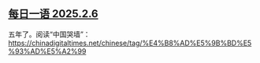 <!--1738890504000-->
[每日一语 2025.2.6](https://chinadigitaltimes.net/chinese/715651.html)
------

<p>五年了。阅读“中国哭墙”：<a href="https://chinadigitaltimes.net/chinese/tag/%E4%B8%AD%E5%9B%BD%E5%93%AD%E5%A2%99">https://chinadigitaltimes.net/chinese/tag/%E4%B8%AD%E5%9B%BD%E5%93%AD%E5%A2%99</a></p><p><img decoding="async" src="https://chinadigitaltimes.net/chinese/files/2025/02/2.6.jpg" alt=""></p><div class="addtoany_share_save_container addtoany_content addtoany_content_bottom"><div class="a2a_kit a2a_kit_size_32 addtoany_list" data-a2a-url="https://chinadigitaltimes.net/chinese/715651.html" data-a2a-title="每日一语 2025.2.6"><a class="a2a_button_facebook" href="https://www.addtoany.com/add_to/facebook?linkurl=https%3A%2F%2Fchinadigitaltimes.net%2Fchinese%2F715651.html&amp;linkname=%E6%AF%8F%E6%97%A5%E4%B8%80%E8%AF%AD%202025.2.6" title="Facebook" rel="nofollow noopener" target="_blank"></a><a class="a2a_button_twitter" href="https://www.addtoany.com/add_to/twitter?linkurl=https%3A%2F%2Fchinadigitaltimes.net%2Fchinese%2F715651.html&amp;linkname=%E6%AF%8F%E6%97%A5%E4%B8%80%E8%AF%AD%202025.2.6" title="Twitter" rel="nofollow noopener" target="_blank"></a><a class="a2a_button_telegram" href="https://www.addtoany.com/add_to/telegram?linkurl=https%3A%2F%2Fchinadigitaltimes.net%2Fchinese%2F715651.html&amp;linkname=%E6%AF%8F%E6%97%A5%E4%B8%80%E8%AF%AD%202025.2.6" title="Telegram" rel="nofollow noopener" target="_blank"></a><a class="a2a_button_reddit" href="https://www.addtoany.com/add_to/reddit?linkurl=https%3A%2F%2Fchinadigitaltimes.net%2Fchinese%2F715651.html&amp;linkname=%E6%AF%8F%E6%97%A5%E4%B8%80%E8%AF%AD%202025.2.6" title="Reddit" rel="nofollow noopener" target="_blank"></a><a class="a2a_button_whatsapp" href="https://www.addtoany.com/add_to/whatsapp?linkurl=https%3A%2F%2Fchinadigitaltimes.net%2Fchinese%2F715651.html&amp;linkname=%E6%AF%8F%E6%97%A5%E4%B8%80%E8%AF%AD%202025.2.6" title="WhatsApp" rel="nofollow noopener" target="_blank"></a><a class="a2a_button_email" href="https://www.addtoany.com/add_to/email?linkurl=https%3A%2F%2Fchinadigitaltimes.net%2Fchinese%2F715651.html&amp;linkname=%E6%AF%8F%E6%97%A5%E4%B8%80%E8%AF%AD%202025.2.6" title="Email" rel="nofollow noopener" target="_blank"></a><a class="a2a_button_copy_link" href="https://www.addtoany.com/add_to/copy_link?linkurl=https%3A%2F%2Fchinadigitaltimes.net%2Fchinese%2F715651.html&amp;linkname=%E6%AF%8F%E6%97%A5%E4%B8%80%E8%AF%AD%202025.2.6" title="Copy Link" rel="nofollow noopener" target="_blank"></a><a class="a2a_dd addtoany_share_save addtoany_share" href="https://www.addtoany.com/share"></a></div></div>
